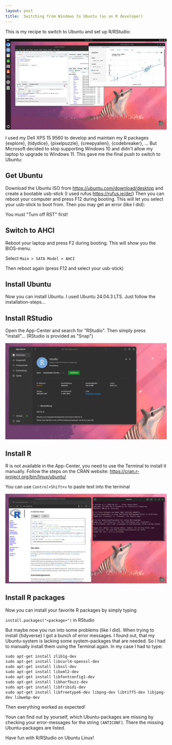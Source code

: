 ```yaml
---
layout: post
title:  Switching from Windows to Ubuntu (as an R developer)
---
```


This is my recipe to switch to Ubuntu and set up R/RStudio:

![Ubuntu running R/RStudio](../images/windows-ubuntu-ready.png)

I used my Dell XPS 15 9560 to develop and maintain my R packages {explore}, {tidydice}, {pixelpuzzle}, {creepyalien}, {codebreaker}, ... 
But Microsoft decided to stop supporting Windows 10 and didn't allow my laptop to upgrade to Windows 11. This gave me the final push to switch to Ubuntu: 

## Get Ubuntu

Download the Ubuntu ISO from https://ubuntu.com/download/desktop and create a bootable usb-stick (I used rufus https://rufus.ie/de/)
Then you can reboot your computer and press F12 during booting. This will let you select your usb-stick to boot from. Then you may get an error (like I did):

You must "Turn off RST" first!

## Switch to AHCI

Reboot your laptop and press F2 during booting. This will show you the BIOS-menu.

Select ```Main > SATA Model > AHCI```

Then reboot again (press F12 and select your usb-stick)

## Install Ubuntu

Now you can install Ubuntu. I used Ubuntu 24.04.3 LTS. Just follow the installation-steps...

## Install RStudio

Open the App-Center and search for "RStudio". Then simply press "install"... (RStudio is provided as "Snap")

![Ubuntu running R/RStudio](../images/windows-ubuntu-rstudio-install.png)

## Install R

R is not available in the App-Center, you need to use the Terminal to install it manually. Follow the steps on the CRAN website: https://cran.r-project.org/bin/linux/ubuntu/

You can use ```Control+Shift+v``` to paste text into the terminal

![Ubuntu CRAN-Website Terminal ](../images/windows-ubuntu-terminal.png)

## Install R packages

Now you can install your favorite R packages by simply typing

```install.packages("<package>")``` in RStudio

But maybe now you run into some problems (like I did). When trying to install {tidyverse} I got a bunch of error messages. I found out, that my Ubuntu-system is lacking some system-packages that are needed. So I had to manually install them using the Terminal again. In my case I had to type:

```
sudo apt-get install zlib1g-dev
sudo apt-get install libcurl4-openssl-dev
sudo apt-get install libssl-dev
sudo apt-get install libxml2-dev
sudo apt-get install libfontconfig1-dev
sudo apt-get install libharfbuzz-dev
sudo apt-get install libfribidi-dev
sudo apt-get install libfreetype6-dev libpng-dev libtiff5-dev libjpeg-dev libwebp-dev
```

Then everything worked as expected!

Youn can find out by yourself, which Ubuntu-packages are missing by checking your error-messages for the string ```[ANTICONF]```. There the missing Ubuntu-packages are listed.

Have fun with R/RStudio on Ubuntu Linux!
